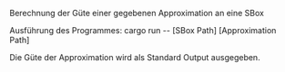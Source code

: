 Berechnung der Güte einer gegebenen Approximation an eine SBox 

Ausführung des Programmes: cargo run -- [SBox Path] [Approximation Path]

Die Güte der Approximation wird als Standard Output ausgegeben. 